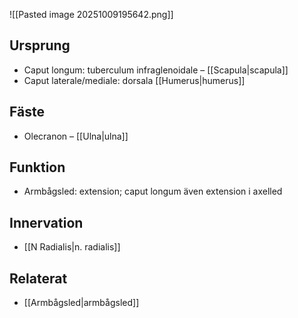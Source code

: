 ![[Pasted image 20251009195642.png]]
## Ursprung
- Caput longum: tuberculum infraglenoidale – [[Scapula|scapula]]
- Caput laterale/mediale: dorsala [[Humerus|humerus]]

## Fäste
- Olecranon – [[Ulna|ulna]]

## Funktion
- Armbågsled: extension; caput longum även extension i axelled

## Innervation
- [[N Radialis|n. radialis]]

## Relaterat
- [[Armbågsled|armbågsled]]
